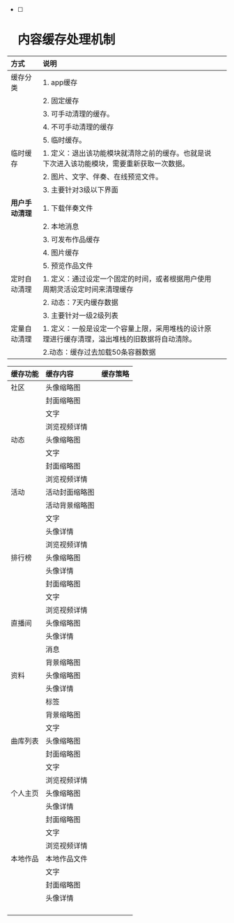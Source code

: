 * [ ] # 内容缓存处理机制

| 方式 | 说明 |  |
| :--- | :--- | :--- |
| 缓存分类 | 1. app缓存 |  |
|  | 2. 固定缓存 |  |
|  | 3. 可手动清理的缓存。 |  |
|  | 4. 不可手动清理的缓存 |  |
|  | 5. 临时缓存。 |  |
| 临时缓存 | 1. 定义：退出该功能模块就清除之前的缓存。也就是说下次进入该功能模块，需要重新获取一次数据。 |  |
|  | 2. 图片、文字、伴奏、在线预览文件。 |  |
|  | 3. 主要针对3级以下界面 |  |
| **用户手动清理** | 1. 下载伴奏文件 |  |
|  | 2. 本地消息 |  |
|  | 3. 可发布作品缓存 |  |
|  | 4. 图片缓存 |  |
|  | 5. 预览作品文件 |  |
| 定时自动清理 | 1. 定义：通过设定一个固定的时间，或者根据用户使用周期灵活设定时间来清理缓存 |  |
|  | 2.  动态：7天内缓存数据 |  |
|  | 3. 主要针对一级2级列表 |  |
| 定量自动清理 | 1. 定义：一般是设定一个容量上限，采用堆栈的设计原理进行缓存清理，溢出堆栈的旧数据将自动清除。 |  |
|  | 2.动态：缓存过去加载50条容器数据 |  |





| 缓存功能 | 缓存内容 | 缓存策略 |
| :--- | :--- | :--- |
| 社区 | 头像缩略图 |  |
|  | 封面缩略图 |  |
|  | 文字 |  |
|  | 浏览视频详情 |  |
| 动态 | 头像缩略图 |  |
|  | 文字 |  |
|  | 封面缩略图 |  |
|  | 浏览视频详情 |  |
| 活动 | 活动封面缩略图 |  |
|  | 活动背景缩略图 |  |
|  | 文字 |  |
|  | 头像详情 |  |
|  | 浏览视频详情 |  |
| 排行榜 | 头像缩略图 |  |
|  | 头像详情 |  |
|  | 封面缩略图 |  |
|  | 文字 |  |
|  | 浏览视频详情 |  |
| 直播间 | 头像缩略图 |  |
|  | 头像详情 |  |
|  | 消息 |  |
|  | 背景缩略图 |  |
| 资料 | 头像缩略图 |  |
|  | 头像详情 |  |
|  | 标签 |  |
|  | 背景缩略图 |  |
|  | 文字 |  |
| 曲库列表 | 头像缩略图 |  |
|  | 封面缩略图 |  |
|  | 文字 |  |
|  | 浏览视频详情 |  |
| 个人主页 | 头像缩略图 |  |
|  | 头像详情 |  |
|  | 封面缩略图 |  |
|  | 文字 |  |
|  | 浏览视频详情 |  |
| 本地作品 | 本地作品文件 |  |
|  | 文字 |  |
|  | 封面缩略图 |  |
|  | 头像详情 |  |
|  |  |  |
|  |  |  |
|  |  |  |
|  |  |  |



